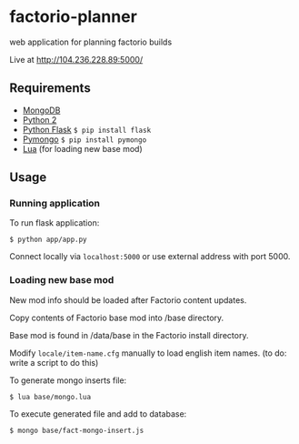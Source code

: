# factorio-planner
web application for planning factorio builds

Live at http://104.236.228.89:5000/

## Requirements
+ [MongoDB](https://www.mongodb.com/)
+ [Python 2](https://www.python.org/)
+ [Python Flask](http://flask.pocoo.org/) `$ pip install flask`
+ [Pymongo](https://api.mongodb.com/python/current/) `$ pip install pymongo`
+ [Lua](https://www.lua.org/) (for loading new base mod)

## Usage
### Running application

To run flask application:

`$ python app/app.py`

Connect locally via `localhost:5000` or use external address with port 5000.

### Loading new base mod
New mod info should be loaded after Factorio content updates.

Copy contents of Factorio base mod into /base directory.

Base mod is found in /data/base in the Factorio install directory.

Modify `locale/item-name.cfg` manually to load english item names. (to do: write a script to do this)

To generate mongo inserts file:

`$ lua base/mongo.lua`

To execute generated file and add to database:

`$ mongo base/fact-mongo-insert.js`